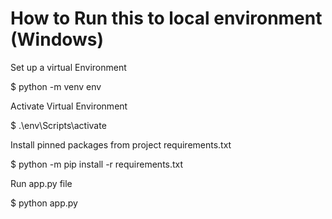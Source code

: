 # How to Run this to local environment (Windows)

Set up a virtual Environment

  $ python -m venv env

Activate Virtual Environment

  $ .\env\Scripts\activate

Install pinned packages from project requirements.txt

  $ python -m pip install -r requirements.txt

Run app.py file

  $ python app.py
